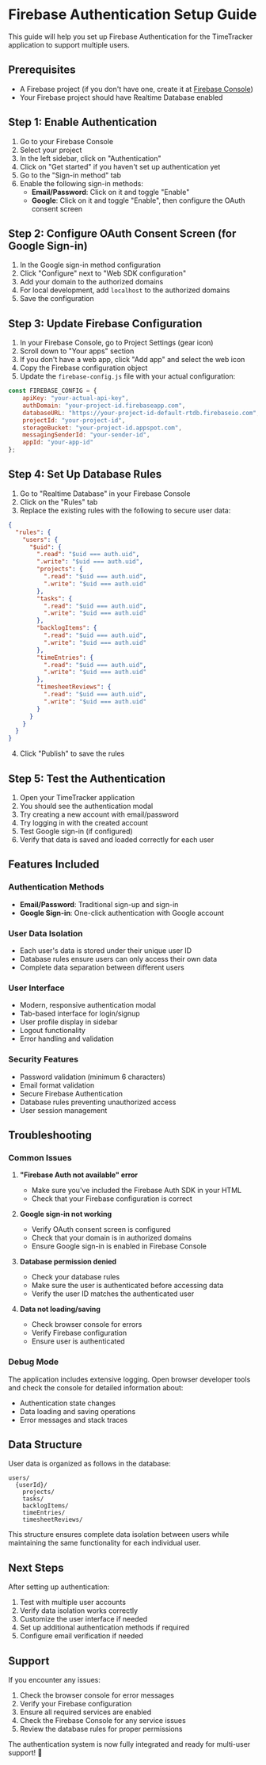 # Firebase Authentication Setup Guide

This guide will help you set up Firebase Authentication for the TimeTracker application to support multiple users.

## Prerequisites

- A Firebase project (if you don't have one, create it at [Firebase Console](https://console.firebase.google.com))
- Your Firebase project should have Realtime Database enabled

## Step 1: Enable Authentication

1. Go to your Firebase Console
2. Select your project
3. In the left sidebar, click on "Authentication"
4. Click on "Get started" if you haven't set up authentication yet
5. Go to the "Sign-in method" tab
6. Enable the following sign-in methods:
   - **Email/Password**: Click on it and toggle "Enable"
   - **Google**: Click on it and toggle "Enable", then configure the OAuth consent screen

## Step 2: Configure OAuth Consent Screen (for Google Sign-in)

1. In the Google sign-in method configuration
2. Click "Configure" next to "Web SDK configuration"
3. Add your domain to the authorized domains
4. For local development, add `localhost` to the authorized domains
5. Save the configuration

## Step 3: Update Firebase Configuration

1. In your Firebase Console, go to Project Settings (gear icon)
2. Scroll down to "Your apps" section
3. If you don't have a web app, click "Add app" and select the web icon
4. Copy the Firebase configuration object
5. Update the `firebase-config.js` file with your actual configuration:

```javascript
const FIREBASE_CONFIG = {
    apiKey: "your-actual-api-key",
    authDomain: "your-project-id.firebaseapp.com",
    databaseURL: "https://your-project-id-default-rtdb.firebaseio.com",
    projectId: "your-project-id",
    storageBucket: "your-project-id.appspot.com",
    messagingSenderId: "your-sender-id",
    appId: "your-app-id"
};
```

## Step 4: Set Up Database Rules

1. Go to "Realtime Database" in your Firebase Console
2. Click on the "Rules" tab
3. Replace the existing rules with the following to secure user data:

```json
{
  "rules": {
    "users": {
      "$uid": {
        ".read": "$uid === auth.uid",
        ".write": "$uid === auth.uid",
        "projects": {
          ".read": "$uid === auth.uid",
          ".write": "$uid === auth.uid"
        },
        "tasks": {
          ".read": "$uid === auth.uid",
          ".write": "$uid === auth.uid"
        },
        "backlogItems": {
          ".read": "$uid === auth.uid",
          ".write": "$uid === auth.uid"
        },
        "timeEntries": {
          ".read": "$uid === auth.uid",
          ".write": "$uid === auth.uid"
        },
        "timesheetReviews": {
          ".read": "$uid === auth.uid",
          ".write": "$uid === auth.uid"
        }
      }
    }
  }
}
```

4. Click "Publish" to save the rules

## Step 5: Test the Authentication

1. Open your TimeTracker application
2. You should see the authentication modal
3. Try creating a new account with email/password
4. Try logging in with the created account
5. Test Google sign-in (if configured)
6. Verify that data is saved and loaded correctly for each user

## Features Included

### Authentication Methods
- **Email/Password**: Traditional sign-up and sign-in
- **Google Sign-in**: One-click authentication with Google account

### User Data Isolation
- Each user's data is stored under their unique user ID
- Database rules ensure users can only access their own data
- Complete data separation between different users

### User Interface
- Modern, responsive authentication modal
- Tab-based interface for login/signup
- User profile display in sidebar
- Logout functionality
- Error handling and validation

### Security Features
- Password validation (minimum 6 characters)
- Email format validation
- Secure Firebase Authentication
- Database rules preventing unauthorized access
- User session management

## Troubleshooting

### Common Issues

1. **"Firebase Auth not available" error**
   - Make sure you've included the Firebase Auth SDK in your HTML
   - Check that your Firebase configuration is correct

2. **Google sign-in not working**
   - Verify OAuth consent screen is configured
   - Check that your domain is in authorized domains
   - Ensure Google sign-in is enabled in Firebase Console

3. **Database permission denied**
   - Check your database rules
   - Make sure the user is authenticated before accessing data
   - Verify the user ID matches the authenticated user

4. **Data not loading/saving**
   - Check browser console for errors
   - Verify Firebase configuration
   - Ensure user is authenticated

### Debug Mode

The application includes extensive logging. Open browser developer tools and check the console for detailed information about:
- Authentication state changes
- Data loading and saving operations
- Error messages and stack traces

## Data Structure

User data is organized as follows in the database:

```
users/
  {userId}/
    projects/
    tasks/
    backlogItems/
    timeEntries/
    timesheetReviews/
```

This structure ensures complete data isolation between users while maintaining the same functionality for each individual user.

## Next Steps

After setting up authentication:

1. Test with multiple user accounts
2. Verify data isolation works correctly
3. Customize the user interface if needed
4. Set up additional authentication methods if required
5. Configure email verification if needed

## Support

If you encounter any issues:

1. Check the browser console for error messages
2. Verify your Firebase configuration
3. Ensure all required services are enabled
4. Check the Firebase Console for any service issues
5. Review the database rules for proper permissions

The authentication system is now fully integrated and ready for multi-user support! 🎉
